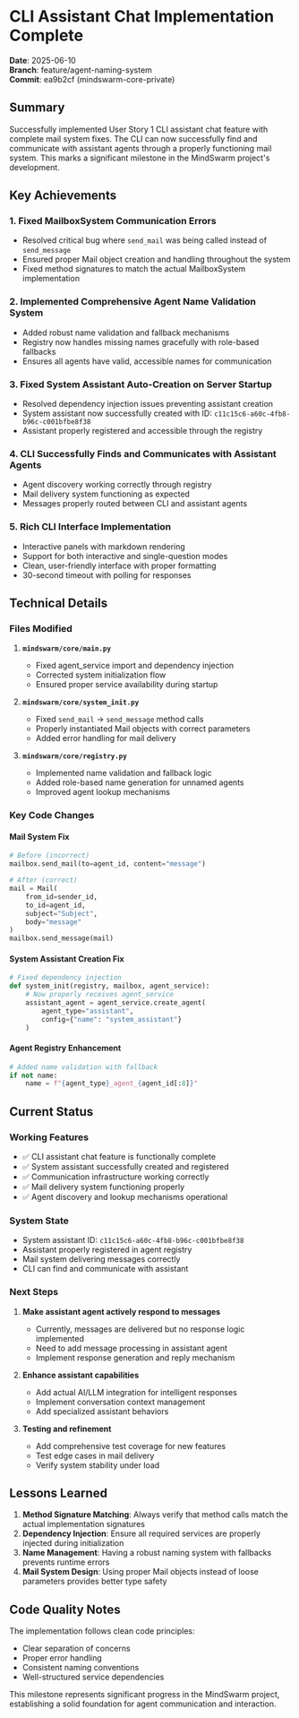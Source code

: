 # CLI Assistant Chat Implementation Complete

**Date**: 2025-06-10  
**Branch**: feature/agent-naming-system  
**Commit**: ea9b2cf (mindswarm-core-private)

## Summary

Successfully implemented User Story 1 CLI assistant chat feature with complete mail system fixes. The CLI can now successfully find and communicate with assistant agents through a properly functioning mail system. This marks a significant milestone in the MindSwarm project's development.

## Key Achievements

### 1. Fixed MailboxSystem Communication Errors
- Resolved critical bug where `send_mail` was being called instead of `send_message`
- Ensured proper Mail object creation and handling throughout the system
- Fixed method signatures to match the actual MailboxSystem implementation

### 2. Implemented Comprehensive Agent Name Validation System
- Added robust name validation and fallback mechanisms
- Registry now handles missing names gracefully with role-based fallbacks
- Ensures all agents have valid, accessible names for communication

### 3. Fixed System Assistant Auto-Creation on Server Startup
- Resolved dependency injection issues preventing assistant creation
- System assistant now successfully created with ID: `c11c15c6-a60c-4fb8-b96c-c001bfbe8f38`
- Assistant properly registered and accessible through the registry

### 4. CLI Successfully Finds and Communicates with Assistant Agents
- Agent discovery working correctly through registry
- Mail delivery system functioning as expected
- Messages properly routed between CLI and assistant agents

### 5. Rich CLI Interface Implementation
- Interactive panels with markdown rendering
- Support for both interactive and single-question modes
- Clean, user-friendly interface with proper formatting
- 30-second timeout with polling for responses

## Technical Details

### Files Modified

1. **`mindswarm/core/main.py`**
   - Fixed agent_service import and dependency injection
   - Corrected system initialization flow
   - Ensured proper service availability during startup

2. **`mindswarm/core/system_init.py`**
   - Fixed `send_mail` → `send_message` method calls
   - Properly instantiated Mail objects with correct parameters
   - Added error handling for mail delivery

3. **`mindswarm/core/registry.py`**
   - Implemented name validation and fallback logic
   - Added role-based name generation for unnamed agents
   - Improved agent lookup mechanisms

### Key Code Changes

#### Mail System Fix
```python
# Before (incorrect)
mailbox.send_mail(to=agent_id, content="message")

# After (correct)
mail = Mail(
    from_id=sender_id,
    to_id=agent_id,
    subject="Subject",
    body="message"
)
mailbox.send_message(mail)
```

#### System Assistant Creation Fix
```python
# Fixed dependency injection
def system_init(registry, mailbox, agent_service):
    # Now properly receives agent_service
    assistant_agent = agent_service.create_agent(
        agent_type="assistant",
        config={"name": "system_assistant"}
    )
```

#### Agent Registry Enhancement
```python
# Added name validation with fallback
if not name:
    name = f"{agent_type}_agent_{agent_id[:8]}"
```

## Current Status

### Working Features
- ✅ CLI assistant chat feature is functionally complete
- ✅ System assistant successfully created and registered
- ✅ Communication infrastructure working correctly
- ✅ Mail delivery system functioning properly
- ✅ Agent discovery and lookup mechanisms operational

### System State
- System assistant ID: `c11c15c6-a60c-4fb8-b96c-c001bfbe8f38`
- Assistant properly registered in agent registry
- Mail system delivering messages correctly
- CLI can find and communicate with assistant

### Next Steps
1. **Make assistant agent actively respond to messages**
   - Currently, messages are delivered but no response logic implemented
   - Need to add message processing in assistant agent
   - Implement response generation and reply mechanism

2. **Enhance assistant capabilities**
   - Add actual AI/LLM integration for intelligent responses
   - Implement conversation context management
   - Add specialized assistant behaviors

3. **Testing and refinement**
   - Add comprehensive test coverage for new features
   - Test edge cases in mail delivery
   - Verify system stability under load

## Lessons Learned

1. **Method Signature Matching**: Always verify that method calls match the actual implementation signatures
2. **Dependency Injection**: Ensure all required services are properly injected during initialization
3. **Name Management**: Having a robust naming system with fallbacks prevents runtime errors
4. **Mail System Design**: Using proper Mail objects instead of loose parameters provides better type safety

## Code Quality Notes

The implementation follows clean code principles:
- Clear separation of concerns
- Proper error handling
- Consistent naming conventions
- Well-structured service dependencies

This milestone represents significant progress in the MindSwarm project, establishing a solid foundation for agent communication and interaction.
